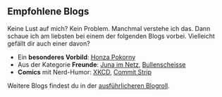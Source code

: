 
## Empfohlene Blogs

Keine Lust auf mich? Kein Problem. Manchmal verstehe ich das. Dann
schaue ich am liebsten bei einem der folgenden Blogs vorbei.
Vielleicht gefällt dir auch einer davon?

* Ein **besonderes Vorbild**: [Honza Pokorny](https://honza.ca)
* Aus der Kategorie **Freunde**: [Juna im Netz](http://junaimnetz.de/), [Bullenscheisse](https://bullenscheisse.de/)
* **Comics** mit Nerd-Humor: [XKCD](https://xkcd.com/), [Commit Strip](https://www.commitstrip.com/en/)

Weitere Blogs findest du in der [ausführlicheren Blogroll](/blogroll/).
